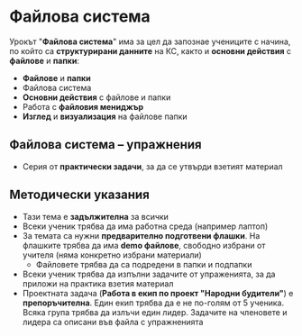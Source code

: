 # Файлова система

Урокът "**Файлова система**" има за цел да запознае учениците с начина, по който са **структурирани данните** на КС, както и **основни действия** с **файлове** и **папки**:
 - **Файлове** и **папки**
 - Файлова система
 - **Основни действия** с файлове и папки
 - Работа с **файловия мениджър**
 - **Изглед** и **визуализация** на файлове папки

## Файлова система – упражнения
  - Серия от **практически задачи**, за да се утвърди взетият материал

## Методически указания
  - Тази тема е **задължителна** за всички
  - Всеки ученик трябва да има работна среда (например лаптоп)
  - За темата са нужни **предварително подготвени флашки**. На флашките трябва да има **demo файлове**, свободно избрани от учителя (няма конкретно избрани материали)
    - Файловете трябва да са подредени в папки и подпапки
  - Всеки ученик трябва да изпълни задачите от упраженията, за да приложи на практика взетия материал
  - Проектната задача (**Работа в екип по проект "Народни будители"**) е **препоръчителна**. Един екип трябва да е не по-голям от 5 ученика. Всяка група трябва да излъчи един лидер. Задачите на членовете и лидера са описани във файла с упражненията
